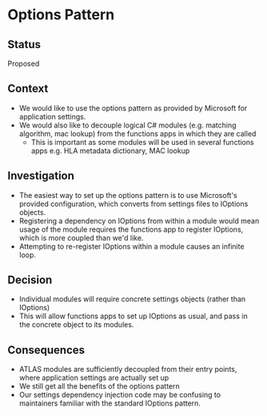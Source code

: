 # Options Pattern

## Status

Proposed

## Context

- We would like to use the options pattern as provided by Microsoft for application settings.
- We would also like to decouple logical C# modules (e.g. matching algorithm, mac lookup) from the functions apps in which they are called
    - This is important as some modules will be used in several functions apps e.g. HLA metadata dictionary, MAC lookup

## Investigation

- The easiest way to set up the options pattern is to use Microsoft's provided configuration, which converts from settings files
to IOptions<Settings> objects.
- Registering a dependency on IOptions<Settings> from within a module would mean usage of the module requires the functions app to register
IOptions<Settings>, which is more coupled than we'd like.
- Attempting to re-register IOptions<Settings> within a module causes an infinite loop.

## Decision

- Individual modules will require concrete settings objects (rather than IOptions<Settings>)
- This will allow functions apps to set up IOptions<Settings> as usual, and pass in the concrete object to its modules.

## Consequences

- ATLAS modules are sufficiently decoupled from their entry points, where application settings are actually set up
- We still get all the benefits of the options pattern
- Our settings dependency injection code may be confusing to maintainers familiar with the standard IOptions pattern.
